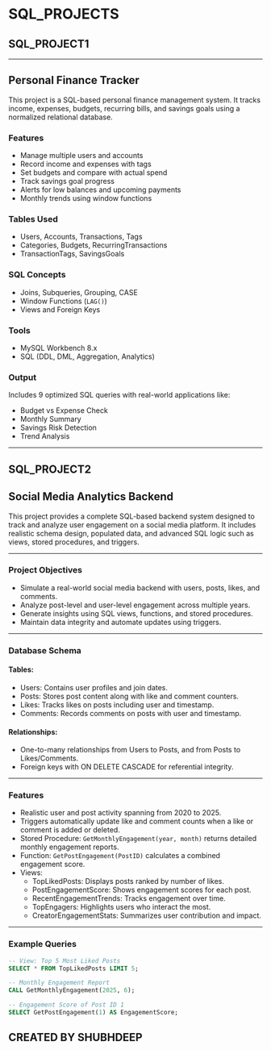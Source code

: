 # SQL_PROJECTS


## SQL_PROJECT1
---

## Personal Finance Tracker

This project is a SQL-based personal finance management system. It tracks income, expenses, budgets, recurring bills, and savings goals using a normalized relational database.

###  Features
- Manage multiple users and accounts
- Record income and expenses with tags
- Set budgets and compare with actual spend
- Track savings goal progress
- Alerts for low balances and upcoming payments
- Monthly trends using window functions

###  Tables Used
- Users, Accounts, Transactions, Tags
- Categories, Budgets, RecurringTransactions
- TransactionTags, SavingsGoals

###  SQL Concepts
- Joins, Subqueries, Grouping, CASE
- Window Functions (`LAG()`)
- Views and Foreign Keys

### Tools
- MySQL Workbench 8.x  
- SQL (DDL, DML, Aggregation, Analytics)

### Output
Includes 9 optimized SQL queries with real-world applications like:
- Budget vs Expense Check
- Monthly Summary
- Savings Risk Detection
- Trend Analysis

---



## SQL_PROJECT2
## Social Media Analytics Backend 

This project provides a complete SQL-based backend system designed to track and analyze user engagement on a social media platform. It includes realistic schema design, populated data, and advanced SQL logic such as views, stored procedures, and triggers.

---

### Project Objectives

- Simulate a real-world social media backend with users, posts, likes, and comments.
- Analyze post-level and user-level engagement across multiple years.
- Generate insights using SQL views, functions, and stored procedures.
- Maintain data integrity and automate updates using triggers.

---

### Database Schema

#### Tables:
- Users: Contains user profiles and join dates.
- Posts: Stores post content along with like and comment counters.
- Likes: Tracks likes on posts including user and timestamp.
- Comments: Records comments on posts with user and timestamp.

#### Relationships:
- One-to-many relationships from Users to Posts, and from Posts to Likes/Comments.
- Foreign keys with ON DELETE CASCADE for referential integrity.

---

### Features

- Realistic user and post activity spanning from 2020 to 2025.
- Triggers automatically update like and comment counts when a like or comment is added or deleted.
- Stored Procedure: `GetMonthlyEngagement(year, month)` returns detailed monthly engagement reports.
- Function: `GetPostEngagement(PostID)` calculates a combined engagement score.
- Views:
  - TopLikedPosts: Displays posts ranked by number of likes.
  - PostEngagementScore: Shows engagement scores for each post.
  - RecentEngagementTrends: Tracks engagement over time.
  - TopEngagers: Highlights users who interact the most.
  - CreatorEngagementStats: Summarizes user contribution and impact.

---

### Example Queries

```sql
-- View: Top 5 Most Liked Posts
SELECT * FROM TopLikedPosts LIMIT 5;

-- Monthly Engagement Report
CALL GetMonthlyEngagement(2025, 6);

-- Engagement Score of Post ID 1
SELECT GetPostEngagement(1) AS EngagementScore;

```
## CREATED BY SHUBHDEEP


